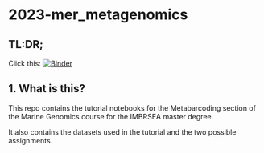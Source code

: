 # 2023-mer_metagenomics

## TL:DR;

Click this: [![Binder](https://mybinder.org/badge_logo.svg)](https://mybinder.org/v2/gh/jlanga/2023-mer_metagenomics/HEAD)

## 1. What is this?

This repo contains the tutorial notebooks for the Metabarcoding section of the Marine Genomics course for the IMBRSEA master degree.

It also contains the datasets used in the tutorial and the two possible assignments.

